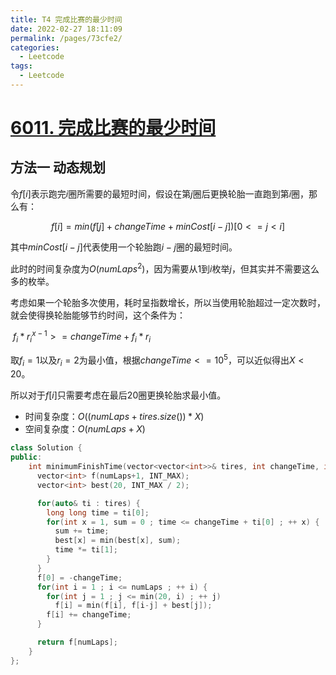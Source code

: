 ```yaml
---
title: T4 完成比赛的最少时间
date: 2022-02-27 18:11:09
permalink: /pages/73cfe2/
categories:
  - Leetcode
tags:
  - Leetcode
---
```

# [6011. 完成比赛的最少时间](https://leetcode-cn.com/problems/minimum-time-to-finish-the-race/)

## 方法一 动态规划

令$f[i]$表示跑完$i$圈所需要的最短时间，假设在第$j$圈后更换轮胎一直跑到第$i$圈，那么有：

$$ f[i] = min(f[j] + changeTime + minCost[i-j]) [0 <= j <i]$$

其中$minCost[i-j]$代表使用一个轮胎跑$i-j$圈的最短时间。

此时的时间复杂度为$O(numLaps^2)$，因为需要从$1$到$i$枚举$j$，但其实并不需要这么多的枚举。

考虑如果一个轮胎多次使用，耗时呈指数增长，所以当使用轮胎超过一定次数时，就会使得换轮胎能够节约时间，这个条件为：

​																					$f_i * r_i^{x-1} >= changeTime + f_i * r_i$

取$f_i=1$以及$r_i=2$为最小值，根据$changeTime <= 10^5$，可以近似得出$X < 20$。

所以对于$f[i]$只需要考虑在最后20圈更换轮胎求最小值。

- 时间复杂度：$O((numLaps+tires.size()) * X)$
- 空间复杂度：$O(numLaps+X)$

```cpp
class Solution {
public:
    int minimumFinishTime(vector<vector<int>>& tires, int changeTime, int numLaps) {
      vector<int> f(numLaps+1, INT_MAX);
      vector<int> best(20, INT_MAX / 2);

      for(auto& ti : tires) {
        long long time = ti[0];
        for(int x = 1, sum = 0 ; time <= changeTime + ti[0] ; ++ x) {
          sum += time;
          best[x] = min(best[x], sum);
          time *= ti[1];
        }
      }
      f[0] = -changeTime;
      for(int i = 1 ; i <= numLaps ; ++ i) {
        for(int j = 1 ; j <= min(20, i) ; ++ j)
          f[i] = min(f[i], f[i-j] + best[j]);
        f[i] += changeTime;
      }

      return f[numLaps];
    }
};
```

